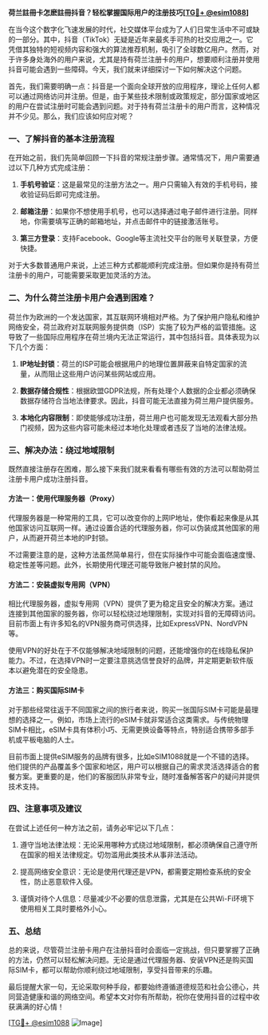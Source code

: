 **荷兰註冊卡怎麽註冊抖音？轻松掌握国际用户的注册技巧[[TG💪+ @esim1088](https://t.me/s/esim1088)]**

在当今这个数字化飞速发展的时代，社交媒体平台成为了人们日常生活中不可或缺的一部分。其中，抖音（TikTok）无疑是近年来最炙手可热的社交应用之一。它凭借其独特的短视频内容和强大的算法推荐机制，吸引了全球数亿用户。然而，对于许多身处海外的用户来说，尤其是持有荷兰注册卡的用户，想要顺利注册并使用抖音可能会遇到一些障碍。今天，我们就来详细探讨一下如何解决这个问题。

首先，我们需要明确一点：抖音是一个面向全球开放的应用程序，理论上任何人都可以通过网络访问并注册。但是，由于某些技术限制或政策规定，部分国家或地区的用户在尝试注册时可能会遇到问题。对于持有荷兰注册卡的用户而言，这种情况并不少见。那么，我们应该如何应对呢？

### 一、了解抖音的基本注册流程

在开始之前，我们先简单回顾一下抖音的常规注册步骤。通常情况下，用户需要通过以下几种方式完成注册：

1. **手机号验证**：这是最常见的注册方法之一。用户只需输入有效的手机号码，接收验证码后即可完成注册。
   
2. **邮箱注册**：如果你不想使用手机号，也可以选择通过电子邮件进行注册。同样地，你需要填写正确的邮箱地址，并点击邮件中的链接激活账号。

3. **第三方登录**：支持Facebook、Google等主流社交平台的账号关联登录，方便快捷。

对于大多数普通用户来说，上述三种方式都能顺利完成注册。但如果你是持有荷兰注册卡的用户，可能需要采取更加灵活的方法。

### 二、为什么荷兰注册卡用户会遇到困难？

荷兰作为欧洲的一个发达国家，其互联网环境相对严格。为了保护用户隐私和维护网络安全，荷兰政府对互联网服务提供商（ISP）实施了较为严格的监管措施。这导致了一些国际应用程序在荷兰境内无法正常运行，其中包括抖音。具体表现为以下几个方面：

1. **IP地址封锁**：荷兰的ISP可能会根据用户的地理位置屏蔽来自特定国家的流量，从而阻止这些用户访问某些网站或应用。

2. **数据存储合规性**：根据欧盟GDPR法规，所有处理个人数据的企业都必须确保数据存储符合当地法律要求。因此，抖音可能无法直接为荷兰用户提供服务。

3. **本地化内容限制**：即使能够成功注册，荷兰用户也可能发现无法观看大部分热门视频，因为这些内容可能未经过本地化处理或者违反了当地的法律法规。

### 三、解决办法：绕过地域限制

既然直接注册存在困难，那么接下来我们就来看看有哪些有效的方法可以帮助荷兰注册卡用户成功注册抖音。

#### 方法一：使用代理服务器（Proxy）

代理服务器是一种常用的工具，它可以改变你的上网IP地址，使你看起来像是从其他国家访问互联网一样。通过设置合适的代理服务器，你可以伪装成其他国家的用户，从而避开荷兰本地的IP封锁。

不过需要注意的是，这种方法虽然简单易行，但在实际操作中可能会面临速度慢、稳定性差等问题。此外，长期使用代理还可能导致账户被封禁的风险。

#### 方法二：安装虚拟专用网（VPN）

相比代理服务器，虚拟专用网（VPN）提供了更为稳定且安全的解决方案。通过连接到其他国家的服务器，你可以轻松绕过地理限制，实现对抖音的无障碍访问。目前市面上有许多知名的VPN服务商可供选择，比如ExpressVPN、NordVPN等。

使用VPN的好处在于不仅能够解决地域限制的问题，还能增强你的在线隐私保护能力。不过，在选择VPN时一定要注意挑选信誉良好的品牌，并定期更新软件版本以避免潜在的安全隐患。

#### 方法三：购买国际SIM卡

对于那些经常往返于不同国家之间的旅行者来说，购买一张国际SIM卡可能是最理想的选择之一。例如，市场上流行的eSIM卡就非常适合这类需求。与传统物理SIM卡相比，eSIM卡具有体积小巧、无需更换设备等特点，特别适合携带多部手机或平板电脑的人士。

目前市面上提供eSIM服务的品牌有很多，比如eSIM1088就是一个不错的选择。他们提供的产品覆盖多个国家和地区，用户可以根据自己的需求灵活选择适合的套餐方案。更重要的是，他们的客服团队非常专业，随时准备解答客户的疑问并提供技术支持。

### 四、注意事项及建议

在尝试上述任何一种方法之前，请务必牢记以下几点：

1. 遵守当地法律法规：无论采用哪种方式绕过地域限制，都必须确保自己遵守所在国家的相关法律规定。切勿滥用此类技术从事非法活动。

2. 提高网络安全意识：无论是使用代理还是VPN，都需要定期检查系统的安全性，防止恶意软件入侵。

3. 谨慎对待个人信息：尽量减少不必要的信息泄露，尤其是在公共Wi-Fi环境下使用相关工具时要格外小心。

### 五、总结

总的来说，尽管荷兰注册卡用户在注册抖音时会面临一定挑战，但只要掌握了正确的方法，仍然可以轻松解决问题。无论是通过代理服务器、安装VPN还是购买国际SIM卡，都可以帮助你顺利绕过地域限制，享受抖音带来的乐趣。

最后提醒大家一句，无论采取何种手段，都要始终遵循道德规范和社会公德心，共同营造健康和谐的网络空间。希望本文对你有所帮助，祝你在使用抖音的过程中收获满满的好心情！

[[TG💪+ @esim1088](https://t.me/s/esim1088) ![Image](https://i.postimg.cc/4NQfJmqS/Snipaste-2025-05-13-00-14-12.png)]